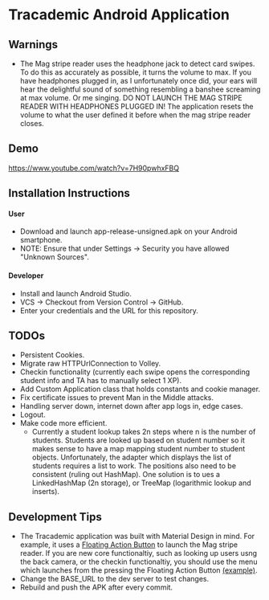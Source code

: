 # Tracademic Android Application

## Warnings
- The Mag stripe reader uses the headphone jack to detect card swipes. To do this as accurately as possible, it turns the volume to max. If you have headphones plugged in, as I unfortunately once did, your ears will hear the delightful sound of something resembling a banshee screaming at max volume. Or me singing. DO NOT LAUNCH THE MAG STRIPE READER WITH HEADPHONES PLUGGED IN! The application resets the volume to what the user defined it before when the mag stripe reader closes.

## Demo
https://www.youtube.com/watch?v=7H90pwhxFBQ

## Installation Instructions

#### User
- Download and launch app-release-unsigned.apk on your Android smartphone. 
- NOTE: Ensure that under Settings -> Security you have allowed "Unknown Sources".

#### Developer
- Install and launch Android Studio.
- VCS -> Checkout from Version Control -> GitHub.
- Enter your credentials and the URL for this repository.


## TODOs
- Persistent Cookies.
- Migrate raw HTTPUrlConnection to Volley.
- Checkin functionality (currently each swipe opens the corresponding student info and TA has to manually select 1 XP).
- Add Custom Application class that holds constants and cookie manager.
- Fix certificate issues to prevent Man in the Middle attacks.
- Handling server down, internet down after app logs in, edge cases.
- Logout.
- Make code more efficient.
  - Currently a student lookup takes 2n steps where n is the number of students. Students are looked up based on student number so it makes sense to have a map mapping student number to student objects. Unfortunately, the adapter which displays the list of students requires a list to work. The positions also need to be consistent (ruling out HashMap). One solution is to ues a LinkedHashMap (2n storage), or TreeMap (logarithmic lookup and inserts).


## Development Tips
- The Tracademic application was built with Material Design in mind. For example, it uses a [Floating Action Button](https://www.google.com/design/spec/components/buttons-floating-action-button.html) to launch the Mag stripe reader. If you are new core functionaltiy, such as looking up users usng the back camera, or the checkin functionaltiy, you should use the menu which launches from the pressing the Floating Action Button [(example)](https://material-design.storage.googleapis.com/publish/material_v_4/material_ext_publish/0B6GnvA6rl3tYWEZGZFBuc1RxMEk/components_fab_flyouts_do.png).
- Change the BASE_URL to the dev server to test changes.
- Rebuild and push the APK after every commit.

